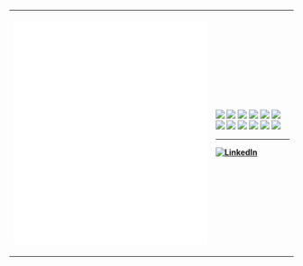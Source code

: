 <table>
<tr>
  <!--- Metrics --->
<th align="center" width="480">

[![Metrics](/github-metrics.svg)](https://www.youtube.com/watch?v=5bZ53Ynus1Y)
</th>

<th justify="center" align="left" width="160">
  <!--- Languages --->
  
<picture><img src="https://img.shields.io/badge/html5-%23E34F26.svg?style=for-the-badge&logo=html5&logoColor=white"></picture>
<picture><img src="https://img.shields.io/badge/css3-%231572B6.svg?style=for-the-badge&logo=css3&logoColor=white"></picture>
<picture><img src="https://img.shields.io/badge/javascript-%23323330.svg?style=for-the-badge&logo=javascript&logoColor=%23F7DF1E"></picture>
<picture><img src="https://img.shields.io/badge/TypeScript-007ACC?style=for-the-badge&logo=typescript&logoColor=white"></picture>
<picture><img src="https://img.shields.io/badge/python-3670A0?style=for-the-badge&logo=python&logoColor=ffdd54"></picture>
<picture><img src="https://img.shields.io/badge/react-%2320232a.svg?style=for-the-badge&logo=react&logoColor=%2361DAFB"></picture>
<picture><img src="https://img.shields.io/badge/Vue.js-35495E?style=for-the-badge&logo=vue.js&logoColor=4FC08D"></picture>
<picture><img src="https://img.shields.io/badge/Astro-0C1222?style=for-the-badge&logo=astro&logoColor=FDFDFE"></picture>
<picture><img src="https://img.shields.io/badge/Tauri-FFC131?style=for-the-badge&logo=Tauri&logoColor=white"></picture>
<picture><img src="https://img.shields.io/badge/Tailwind_CSS-38B2AC?style=for-the-badge&logo=tailwind-css&logoColor=white"></picture>
<picture><img src="https://img.shields.io/badge/express.js-%23404d59.svg?style=for-the-badge&logo=express&logoColor=%2361DAFB"></picture>
<picture><img src="https://img.shields.io/badge/MongoDB-4EA94B?style=for-the-badge&logo=mongodb&logoColor=white"></picture>

-----
  <!--- LinkedIn --->
  
[![LinkedIn](https://img.shields.io/badge/LinkedIn-0077B5?style=for-the-badge&logo=linkedin&logoColor=white)](https://www.linkedin.com/in/bt7274/)
</th>
</tr>
